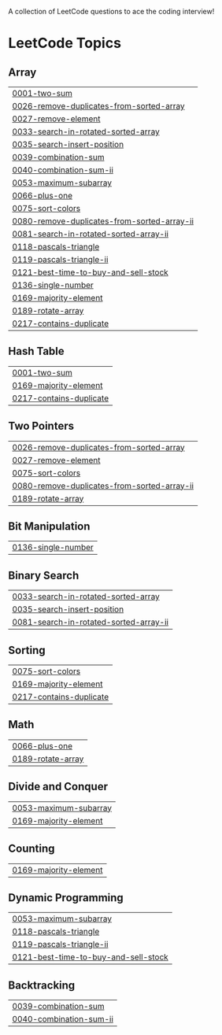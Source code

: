 A collection of LeetCode questions to ace the coding interview!
<!---LeetCode Topics Start-->
# LeetCode Topics
## Array
|  |
| ------- |
| [0001-two-sum](https://github.com/Rizstien/Algorithm_2k25/tree/master/0001-two-sum) |
| [0026-remove-duplicates-from-sorted-array](https://github.com/Rizstien/Algorithm_2k25/tree/master/0026-remove-duplicates-from-sorted-array) |
| [0027-remove-element](https://github.com/Rizstien/Algorithm_2k25/tree/master/0027-remove-element) |
| [0033-search-in-rotated-sorted-array](https://github.com/Rizstien/Algorithm_2k25/tree/master/0033-search-in-rotated-sorted-array) |
| [0035-search-insert-position](https://github.com/Rizstien/Algorithm_2k25/tree/master/0035-search-insert-position) |
| [0039-combination-sum](https://github.com/Rizstien/Algorithm_2k25/tree/master/0039-combination-sum) |
| [0040-combination-sum-ii](https://github.com/Rizstien/Algorithm_2k25/tree/master/0040-combination-sum-ii) |
| [0053-maximum-subarray](https://github.com/Rizstien/Algorithm_2k25/tree/master/0053-maximum-subarray) |
| [0066-plus-one](https://github.com/Rizstien/Algorithm_2k25/tree/master/0066-plus-one) |
| [0075-sort-colors](https://github.com/Rizstien/Algorithm_2k25/tree/master/0075-sort-colors) |
| [0080-remove-duplicates-from-sorted-array-ii](https://github.com/Rizstien/Algorithm_2k25/tree/master/0080-remove-duplicates-from-sorted-array-ii) |
| [0081-search-in-rotated-sorted-array-ii](https://github.com/Rizstien/Algorithm_2k25/tree/master/0081-search-in-rotated-sorted-array-ii) |
| [0118-pascals-triangle](https://github.com/Rizstien/Algorithm_2k25/tree/master/0118-pascals-triangle) |
| [0119-pascals-triangle-ii](https://github.com/Rizstien/Algorithm_2k25/tree/master/0119-pascals-triangle-ii) |
| [0121-best-time-to-buy-and-sell-stock](https://github.com/Rizstien/Algorithm_2k25/tree/master/0121-best-time-to-buy-and-sell-stock) |
| [0136-single-number](https://github.com/Rizstien/Algorithm_2k25/tree/master/0136-single-number) |
| [0169-majority-element](https://github.com/Rizstien/Algorithm_2k25/tree/master/0169-majority-element) |
| [0189-rotate-array](https://github.com/Rizstien/Algorithm_2k25/tree/master/0189-rotate-array) |
| [0217-contains-duplicate](https://github.com/Rizstien/Algorithm_2k25/tree/master/0217-contains-duplicate) |
## Hash Table
|  |
| ------- |
| [0001-two-sum](https://github.com/Rizstien/Algorithm_2k25/tree/master/0001-two-sum) |
| [0169-majority-element](https://github.com/Rizstien/Algorithm_2k25/tree/master/0169-majority-element) |
| [0217-contains-duplicate](https://github.com/Rizstien/Algorithm_2k25/tree/master/0217-contains-duplicate) |
## Two Pointers
|  |
| ------- |
| [0026-remove-duplicates-from-sorted-array](https://github.com/Rizstien/Algorithm_2k25/tree/master/0026-remove-duplicates-from-sorted-array) |
| [0027-remove-element](https://github.com/Rizstien/Algorithm_2k25/tree/master/0027-remove-element) |
| [0075-sort-colors](https://github.com/Rizstien/Algorithm_2k25/tree/master/0075-sort-colors) |
| [0080-remove-duplicates-from-sorted-array-ii](https://github.com/Rizstien/Algorithm_2k25/tree/master/0080-remove-duplicates-from-sorted-array-ii) |
| [0189-rotate-array](https://github.com/Rizstien/Algorithm_2k25/tree/master/0189-rotate-array) |
## Bit Manipulation
|  |
| ------- |
| [0136-single-number](https://github.com/Rizstien/Algorithm_2k25/tree/master/0136-single-number) |
## Binary Search
|  |
| ------- |
| [0033-search-in-rotated-sorted-array](https://github.com/Rizstien/Algorithm_2k25/tree/master/0033-search-in-rotated-sorted-array) |
| [0035-search-insert-position](https://github.com/Rizstien/Algorithm_2k25/tree/master/0035-search-insert-position) |
| [0081-search-in-rotated-sorted-array-ii](https://github.com/Rizstien/Algorithm_2k25/tree/master/0081-search-in-rotated-sorted-array-ii) |
## Sorting
|  |
| ------- |
| [0075-sort-colors](https://github.com/Rizstien/Algorithm_2k25/tree/master/0075-sort-colors) |
| [0169-majority-element](https://github.com/Rizstien/Algorithm_2k25/tree/master/0169-majority-element) |
| [0217-contains-duplicate](https://github.com/Rizstien/Algorithm_2k25/tree/master/0217-contains-duplicate) |
## Math
|  |
| ------- |
| [0066-plus-one](https://github.com/Rizstien/Algorithm_2k25/tree/master/0066-plus-one) |
| [0189-rotate-array](https://github.com/Rizstien/Algorithm_2k25/tree/master/0189-rotate-array) |
## Divide and Conquer
|  |
| ------- |
| [0053-maximum-subarray](https://github.com/Rizstien/Algorithm_2k25/tree/master/0053-maximum-subarray) |
| [0169-majority-element](https://github.com/Rizstien/Algorithm_2k25/tree/master/0169-majority-element) |
## Counting
|  |
| ------- |
| [0169-majority-element](https://github.com/Rizstien/Algorithm_2k25/tree/master/0169-majority-element) |
## Dynamic Programming
|  |
| ------- |
| [0053-maximum-subarray](https://github.com/Rizstien/Algorithm_2k25/tree/master/0053-maximum-subarray) |
| [0118-pascals-triangle](https://github.com/Rizstien/Algorithm_2k25/tree/master/0118-pascals-triangle) |
| [0119-pascals-triangle-ii](https://github.com/Rizstien/Algorithm_2k25/tree/master/0119-pascals-triangle-ii) |
| [0121-best-time-to-buy-and-sell-stock](https://github.com/Rizstien/Algorithm_2k25/tree/master/0121-best-time-to-buy-and-sell-stock) |
## Backtracking
|  |
| ------- |
| [0039-combination-sum](https://github.com/Rizstien/Algorithm_2k25/tree/master/0039-combination-sum) |
| [0040-combination-sum-ii](https://github.com/Rizstien/Algorithm_2k25/tree/master/0040-combination-sum-ii) |
<!---LeetCode Topics End-->